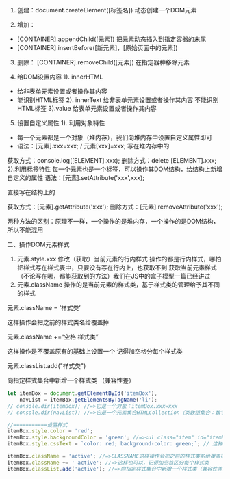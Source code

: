 1. 创建：document.createElement([标签名])
动态创建一个DOM元素

2. 增加：
- [CONTAINER].appendChild([元素])
把元素动态插入到指定容器的末尾
- [CONTAINER].insertBefore([新元素]，[原始页面中的元素])

3. 删除：
[CONTAINER].removeChild([元素])
在指定器种移除元素

4. 给DOM设置内容
1). innerHTML
- 给非表单元素设置或者操作其内容
- 能识别HTML标签
2). innerText
给非表单元素设置或者操作其内容
不能识别HTML标签
3).value
给表单元素设置或者操作其内容

5. 设置自定义属性
1). 利用对象特性
- 每一个元素都是一个对象（堆内存），我们向堆内存中设置自定义属性即可
- 语法：[元素].xxx=xxx; / 元素[xxx]=xxx;
写在堆内存中的

获取方式：console.log([ELEMENT].xxx);
删除方式：delete [ELEMENT].xxx;
2).利用标签特性
每一个元素也是一个标签，可以操作其DOM结构，给结构上新增自定义的属性
语法：[元素].setAttribute('xxx',xxx);


直接写在结构上的

获取方式：[元素].getAttribute('xxx');
删除方式：[元素].removeAttribute('xxx');

两种方法的区别：原理不一样，一个操作的是堆内存，一个操作的是DOM结构，所以不能混用

二、操作DOM元素样式
1. 元素.style.xxx
修改（获取）当前元素的行内样式
操作的都是行内样式，哪怕把样式写在样式表中，只要没有写在行内上，也获取不到
获取当前元素样式（不论写在哪，都能获取到的方法）我们在JS中的盒子模型一篇已经讲过
2. 元素.className
操作的是当前元素的样式类，基于样式类的管理给予其不同的样式


元素.className = ‘样式类’

这样操作会把之前的样式类名给覆盖掉



元素.className +=“空格 样式类”

这样操作是不覆盖原有的基础上设置一个
记得加空格分每个样式类



元素.classList.add("样式类")

向指定样式集合中新增一个样式类
（兼容性差）


```js
let itemBox = document.getElementById('itemBox'),
    navList = itemBox.getElementsByTagName('li');
// console.dir(itemBox); //=>它是一个对象：itemBox.xxx=xxx
// console.dir(navList); //=>它是一个元素集合HTMLCollection（类数组集合：数字作为索引，LENGTH代表长度），集合中的每一项是单独的元素对象  navList[0].xxx=xxx

//===========设置样式
itemBox.style.color = 'red';
itemBox.style.backgroundColor = 'green'; //=><ul class="item" id="itemBox" style="color: red; background-color: green;"> 设置的结果都是行内样式
itemBox.style.cssText = `color: red; background-color: green;`; // 这种方式是STYLE一个个设置样式的简写，批量给行内上设置很多样式

itemBox.className = 'active'; //=>CLASSNAME这样操作会把之前的样式类名给覆盖掉
itemBox.className += ' active'; //=>这样也可以，记得加空格区分每个样式类
itemBox.classList.add('active'); //=>向指定样式集合中新增一个样式类（兼容性差）
```

